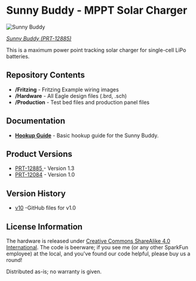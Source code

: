 Sunny Buddy - MPPT Solar Charger
================================

![Sunny Buddy](https://cdn.sparkfun.com//assets/parts/9/7/7/2/12885-01.jpg)

[*Sunny Buddy (PRT-12885)*](https://www.sparkfun.com/products/12885)

This is a maximum power point tracking solar charger for single-cell LiPo batteries. 

Repository Contents
-------------------
* **/Fritzing** - Fritzing Example wiring images
* **/Hardware** - All Eagle design files (.brd, .sch)
* **/Production** - Test bed files and production panel files


Documentation
--------------
* **[Hookup Guide](https://learn.sparkfun.com/tutorials/sunny-buddy-solar-charger-v13-hookup-guide)** - Basic hookup guide for the Sunny Buddy.

Product Versions
----------------
* [PRT-12885 ](https://www.sparkfun.com/products/12885 )- Version 1.3
* [PRT-12084](https://www.sparkfun.com/products/12084) - Version 1.0

Version History
---------------
* [v10](https://github.com/sparkfun/SunnyBuddy/tree/HW_V1.0) -GitHub files for v1.0

License Information
-------------------
The hardware is released under [Creative Commons ShareAlike 4.0 International](https://creativecommons.org/licenses/by-sa/4.0/).
The code is beerware; if you see me (or any other SparkFun employee) at the local, and you've found our code helpful, please buy us a round!

Distributed as-is; no warranty is given.
